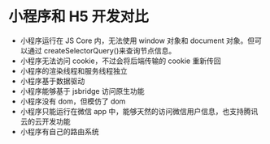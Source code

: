# 小程序和 H5 开发对比

- 小程序运行在 JS Core 内，无法使用 window 对象和 document 对象。但可以通过 createSelectorQuery()来查询节点信息。
- 小程序无法访问 cookie，不过会将后端传输的 cookie 重新传回
- 小程序的渲染线程和服务线程独立
- 小程序基于数据驱动
- 小程序能够基于 jsbridge 访问原生功能
- 小程序没有 dom，但模仿了 dom
- 小程序只能运行在微信 app 中，能够天然的访问微信用户信息，也支持腾讯云的云开发功能
- 小程序有自己的路由系统
